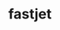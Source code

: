 ---
title: "fastjet"
layout: cache
categories: [package, develop]
meta: {"compilers": ["gcc@=11.4.0"], "num_specs": 4, "num_specs_by_stack": {"hep": 4, "root": 4}, "oss": ["ubuntu22.04"], "platforms": ["linux"], "stacks": ["hep", "root"], "targets": ["x86_64_v3"], "versions": ["3.4.2", "3.4.3"]}
spec_details: [{"compiler": "gcc@=11.4.0", "hash": "3qhmk2kbtynk7oqj4baxykkx7hcw3lrb", "os": "ubuntu22.04", "platform": "linux", "size": "-", "stacks": ["hep", "root"], "target": "x86_64_v3", "variants": ["~atlas", "~auto-ptr", "build_system=autotools", "cxxstd=11", "plugins=cxx", "+shared", "thread-safety=limited"], "versions": ["3.4.3"]}, {"compiler": "gcc@=11.4.0", "hash": "jwrujh6dwd2se6wnvdrdmxef4urqgl54", "os": "ubuntu22.04", "platform": "linux", "size": "-", "stacks": ["hep", "root"], "target": "x86_64_v3", "variants": ["~atlas", "~auto-ptr", "build_system=autotools", "cxxstd=11", "plugins=cxx", "+shared", "thread-safety=limited"], "versions": ["3.4.2"]}, {"compiler": "gcc@=11.4.0", "hash": "tfp26ajos3onjh6a3rzr63ozitllkv6b", "os": "ubuntu22.04", "platform": "linux", "size": "-", "stacks": ["hep", "root"], "target": "x86_64_v3", "variants": ["~atlas", "~auto-ptr", "build_system=autotools", "cxxstd=11", "plugins=all", "+shared", "thread-safety=limited"], "versions": ["3.4.3"]}, {"compiler": "gcc@=11.4.0", "hash": "wz3paeb4jqfmzqyr5gg43zbzzan4lnpf", "os": "ubuntu22.04", "platform": "linux", "size": "-", "stacks": ["hep", "root"], "target": "x86_64_v3", "variants": ["~atlas", "~auto-ptr", "build_system=autotools", "cxxstd=11", "plugins=all", "+shared", "thread-safety=limited"], "versions": ["3.4.2"]}]
---
